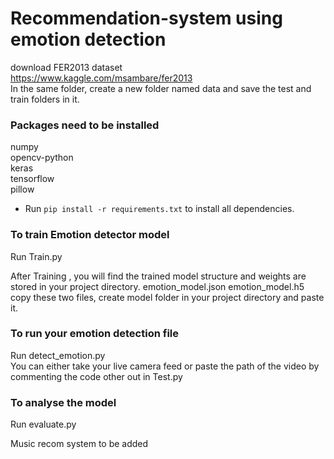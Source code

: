 # Recommendation-system using emotion detection
download FER2013 dataset
<br />https://www.kaggle.com/msambare/fer2013
<br />In the same folder, create a new folder named data and save the test and train folders in it.



### Packages need to be installed
numpy
<br />opencv-python
<br />keras
<br />tensorflow
<br />pillow
<br />


- Run <code>pip install -r requirements.txt</code> to install all dependencies.


### To train Emotion detector model
Run Train.py

After Training , you will find the trained model structure and weights are stored in your project directory. emotion_model.json emotion_model.h5
<br />copy these two files, create model folder in your project directory and paste it.

### To run your emotion detection file
Run detect_emotion.py
<br />You can either take your live camera feed or paste the path of the video by commenting the code other out in Test.py 

### To analyse the model
Run evaluate.py

Music recom system to be added
